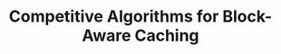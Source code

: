 ---
title: "Competitive Algorithms for Block-Aware Caching"
collection: publications
coauthors: 'Christian Coester, Seffi Naor, and Ohad Talmon'
permalink: /publication/9_block
venue: 'SPAA 2022'
paperurl: 'https://arxiv.org/abs/2205.12249'
---